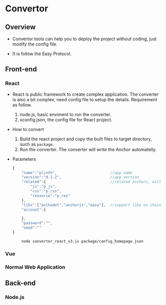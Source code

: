 # Convertor

## Overview

- Convertor tools can help you to deploy the project without coding, just modify the config file.

- It is follow the Easy Protocol.

## Front-end

### React

- React is public framework to create complex application. The converter is also a bit complex, need config file to setup the details. Requirement as follow.

    1. node.js, basic enviment to run the converter.
    2. xconfig.json, the config file for React project.

- How to convert

    1. Build the react project and copy the built files to target directory, such as `package`.
    2. Run the converter. The converter will write the Anchor automatelly.

- Parameters

    ```Javascript
    {  
        "name":"plinth",                        //app name
        "version":"0.1.2",                      //app version
        "related":{                             //related anchors, will create automatelay
            "js":"p_js",
            "css":"p_css",
            "resource":"p_res"
        },
        "libs":["polkadot","anchorjs","easy"],  //support libs on chain
        "account":{

        },
        "password":"",
        "seed":""
    }
    ```

    ```Shell
        node converter_react_v3.js package/config_homepage.json
    ```

### Vue

### Normal Web Application

## Back-end

### Node.js
